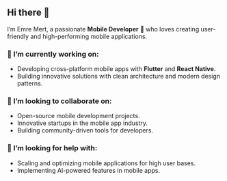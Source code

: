 ## Hi there 👋

I’m Emre Mert, a passionate **Mobile Developer** 🚀 who loves creating user-friendly and high-performing mobile applications.  

### 🔭 I’m currently working on:
- Developing cross-platform mobile apps with **Flutter** and **React Native**.  
- Building innovative solutions with clean architecture and modern design patterns.

### 👯 I’m looking to collaborate on:
- Open-source mobile development projects.  
- Innovative startups in the mobile app industry.  
- Building community-driven tools for developers.
 
### 🤔 I’m looking for help with:
- Scaling and optimizing mobile applications for high user bases.  
- Implementing AI-powered features in mobile apps.


